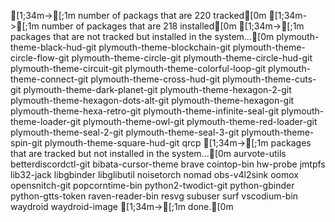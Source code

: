   [1;34m->[;1m number of packags that are 220 tracked[0m
  [1;34m->[;1m number of packages that are 218 installed[0m
  [1;34m->[;1m packages that are not tracked but installed in the system...[0m
plymouth-theme-black-hud-git
plymouth-theme-blockchain-git
plymouth-theme-circle-flow-git
plymouth-theme-circle-git
plymouth-theme-circle-hud-git
plymouth-theme-circuit-git
plymouth-theme-colorful-loop-git
plymouth-theme-connect-git
plymouth-theme-cross-hud-git
plymouth-theme-cuts-git
plymouth-theme-dark-planet-git
plymouth-theme-hexagon-2-git
plymouth-theme-hexagon-dots-alt-git
plymouth-theme-hexagon-git
plymouth-theme-hexa-retro-git
plymouth-theme-infinite-seal-git
plymouth-theme-loader-git
plymouth-theme-owl-git
plymouth-theme-red-loader-git
plymouth-theme-seal-2-git
plymouth-theme-seal-3-git
plymouth-theme-spin-git
plymouth-theme-square-hud-git
qrcp
  [1;34m->[;1m packages that are tracked but not installed in the system...[0m
aurvote-utils
betterdiscordctl-git
bibata-cursor-theme
brave
cointop-bin
hw-probe
jmtpfs
lib32-jack
libgbinder
libglibutil
noisetorch
nomad
obs-v4l2sink
oomox
opensnitch-git
popcorntime-bin
python2-twodict-git
python-gbinder
python-gtts-token
raven-reader-bin
resvg
subuser
surf
vscodium-bin
waydroid
waydroid-image
  [1;34m->[;1m done.[0m
